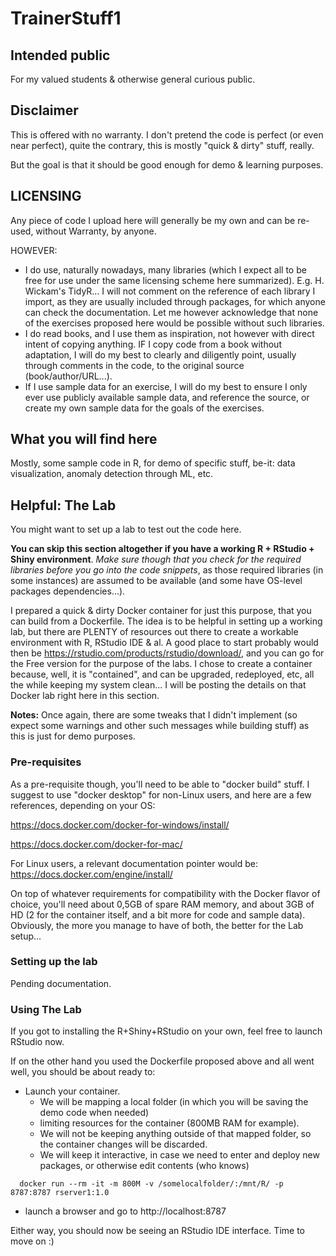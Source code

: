 # TrainerStuff1

## Intended public
For my valued students &amp; otherwise general curious public.

## Disclaimer
This is offered with no warranty. I don't pretend the code is perfect (or even near perfect), quite the contrary, this is mostly "quick & dirty" stuff, really.

But the goal is that it should be good enough for demo & learning purposes.

## LICENSING

Any piece of code I upload here will generally be my own and can be re-used, without Warranty, by anyone.

HOWEVER:

* I do use, naturally nowadays, many libraries (which I expect all to be free for use under the same licensing scheme here summarized). E.g. H. Wickam's TidyR... I will not comment on the reference of each library I import, as they are usually included through packages, for which anyone can check the documentation. Let me however acknowledge that none of the exercises proposed here would be possible without such libraries.
* I do read books, and I use them as inspiration, not however with direct intent of copying anything. IF I copy code from a book without adaptation, I will do my best to clearly and diligently point, usually through comments in the code, to the original source (book/author/URL...).
* If I use sample data for an exercise, I will do my best to ensure I only ever use publicly available sample data, and reference the source, or create my own sample data for the goals of the exercises.

## What you will find here
Mostly, some sample code in R, for demo of specific stuff, be-it: data visualization, anomaly detection through ML, etc.

## Helpful: The Lab
You might want to set up a lab to test out the code here.

**You can skip this section altogether if you have a working R + RStudio + Shiny environment**. *Make sure though that you check for the required libraries before you go into the code snippets*, as those required libraries (in some instances) are assumed to be available (and some have OS-level packages dependencies...).

I prepared a quick & dirty Docker container for just this purpose, that you can build from a Dockerfile. The idea is to be helpful in setting up a working lab, but there are PLENTY of resources out there to create a workable environment with R, RStudio IDE & al.
A good place to start probably would then be https://rstudio.com/products/rstudio/download/, and you can go for the Free version for the purpose of the labs. I chose to create a container because, well, it is "contained", and can be upgraded, redeployed, etc, all the while keeping my system clean... I will be posting the details on that Docker lab right here in this section.

**Notes:** Once again, there are some tweaks that I didn't implement (so expect some warnings and other such messages while building stuff) as this is just for demo purposes.

### Pre-requisites
As a pre-requisite though, you'll need to be able to "docker build" stuff. I suggest to use "docker desktop" for non-Linux users, and here are a few references, depending on your OS:

https://docs.docker.com/docker-for-windows/install/

https://docs.docker.com/docker-for-mac/

For Linux users, a relevant documentation pointer would be: https://docs.docker.com/engine/install/

On top of whatever requirements for compatibility with the Docker flavor of choice, you'll need about 0,5GB of spare RAM memory, and about 3GB of HD (2 for the container itself, and a bit more for code and sample data). Obviously, the more you manage to have of both, the better for the Lab setup...

### Setting up the lab
Pending documentation.

### Using The Lab
If you got to installing the R+Shiny+RStudio on your own, feel free to launch RStudio now.

If on the other hand you used the Dockerfile proposed above and all went well, you should be about ready to:
* Launch your container.
  * We will be mapping a local folder (in which you will be saving the demo code when needed)
  * limiting resources for the container (800MB RAM for example). 
  * We will not be keeping anything outside of that mapped folder, so the container changes will be discarded.
  * We will keep it interactive, in case we need to enter and deploy new packages, or otherwise edit contents (who knows)

 ```
   docker run --rm -it -m 800M -v /somelocalfolder/:/mnt/R/ -p 8787:8787 rserver1:1.0
 ```

* launch a browser and go to http://localhost:8787

Either way, you should now be seeing an RStudio IDE interface.
Time to move on :)
